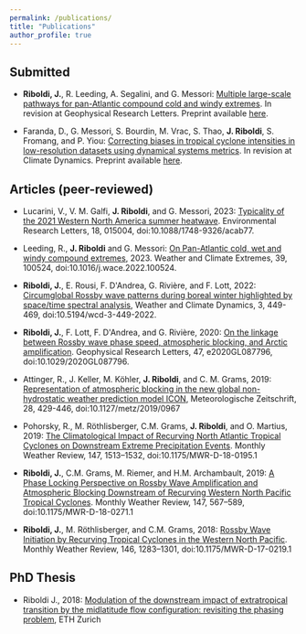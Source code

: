 ```yaml
---
permalink: /publications/
title: "Publications"
author_profile: true
---
```



Submitted
------------------------------

- **Riboldi, J.**, R. Leeding, A. Segalini, and G. Messori: [Multiple large-scale pathways for pan-Atlantic compound cold and windy extremes](https://essopenarchive.org/doi/full/10.22541/essoar.167108815.57535236/v1). In revision at Geophysical Research Letters. Preprint available [here](https://essopenarchive.org/doi/full/10.22541/essoar.167108815.57535236/v1).

- Faranda, D., G. Messori, S. Bourdin, M. Vrac, S. Thao, **J. Riboldi**, S. Fromang, and P. Yiou: [Correcting biases in tropical cyclone intensities in low-resolution datasets using dynamical systems metrics](https://hal.archives-ouvertes.fr/hal-03631098). In revision at Climate Dynamics. Preprint available [here](https://hal.archives-ouvertes.fr/hal-03631098).


Articles (peer-reviewed)
------------------------------

- Lucarini, V., V. M. Galfi, **J. Riboldi**, and G. Messori, 2023: [Typicality of the 2021 Western North America summer heatwave](https://dx.doi.org/10.1088/1748-9326/acab77). Environmental Research Letters, 18, 015004, doi:10.1088/1748-9326/acab77.

- Leeding, R., **J. Riboldi** and G. Messori: [On Pan-Atlantic cold, wet and windy compound extremes](https://doi.org/10.1016/j.wace.2022.100524), 2023. Weather and Climate Extremes, 39, 100524, doi:10.1016/j.wace.2022.100524. 

-  **Riboldi, J.**, E. Rousi, F. D'Andrea, G. Rivière, and F. Lott, 2022: [Circumglobal Rossby wave patterns during boreal winter highlighted by space/time spectral analysis](https://doi.org/10.5194/wcd-3-449-2022), Weather and Climate Dynamics, 3, 449-469, doi:10.5194/wcd-3-449-2022. 

- **Riboldi, J.**, F. Lott, F. D'Andrea, and G. Rivière, 2020: [On the linkage between Rossby wave phase speed, atmospheric blocking, and Arctic amplification](https://doi.org/10.1029/2020GL087796). Geophysical Research Letters, 47, e2020GL087796, doi:10.1029/2020GL087796.

- Attinger, R., J. Keller, M. Köhler, **J. Riboldi**, and C. M. Grams, 2019: [Representation of atmospheric blocking in the new global non-hydrostatic weather prediction model ICON](https://doi.org/10.1127/metz/2019/0967), Meteorologische Zeitschrift, 28, 429-446, doi:10.1127/metz/2019/0967

- Pohorsky, R., M. Röthlisberger, C.M. Grams, **J. Riboldi**, and O. Martius, 2019: [The Climatological Impact of Recurving North Atlantic Tropical Cyclones on Downstream Extreme Precipitation Events](https://doi.org/10.1175/MWR-D-18-0195.1). Monthly Weather Review, 147, 1513–1532, doi:10.1175/MWR-D-18-0195.1

- **Riboldi, J.**, C.M. Grams, M. Riemer, and H.M. Archambault, 2019: [A Phase Locking Perspective on Rossby Wave Amplification and Atmospheric Blocking Downstream of Recurving Western North Pacific Tropical Cyclones](https://doi.org/10.1175/MWR-D-18-0271.1). Monthly Weather Review, 147, 567–589, doi:10.1175/MWR-D-18-0271.1

- **Riboldi, J.**, M. Röthlisberger, and C.M. Grams, 2018: [Rossby Wave Initiation by Recurving Tropical Cyclones in the Western North Pacific](https://doi.org/10.1175/MWR-D-17-0219.1). Monthly Weather Review, 146, 1283–1301, doi:10.1175/MWR-D-17-0219.1


PhD Thesis
---------------

- Riboldi J., 2018: [Modulation of the downstream impact of extratropical transition by the midlatitude flow configuration: revisiting the phasing problem](https://www.research-collection.ethz.ch/handle/20.500.11850/288022), ETH Zurich
